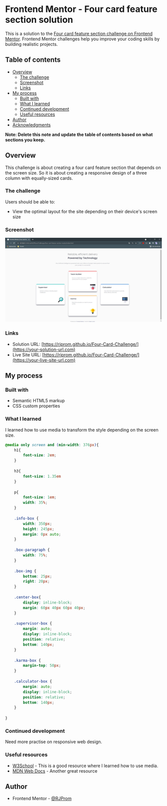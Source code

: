 # Frontend Mentor - Four card feature section solution

This is a solution to the [Four card feature section challenge on Frontend Mentor](https://www.frontendmentor.io/challenges/four-card-feature-section-weK1eFYK). Frontend Mentor challenges help you improve your coding skills by building realistic projects. 

## Table of contents

- [Overview](#overview)
  - [The challenge](#the-challenge)
  - [Screenshot](#screenshot)
  - [Links](#links)
- [My process](#my-process)
  - [Built with](#built-with)
  - [What I learned](#what-i-learned)
  - [Continued development](#continued-development)
  - [Useful resources](#useful-resources)
- [Author](#author)
- [Acknowledgments](#acknowledgments)

**Note: Delete this note and update the table of contents based on what sections you keep.**

## Overview
This challenge is about creating a four card feature section that depends on the screen size. So it is about creating a responsive design of a three column with equally-sized cards.
### The challenge

Users should be able to:

- View the optimal layout for the site depending on their device's screen size

### Screenshot

![](./screenshot.JPG)

### Links

- Solution URL: [https://rjprom.github.io/Four-Card-Challenge/](https://your-solution-url.com)
- Live Site URL: [https://rjprom.github.io/Four-Card-Challenge/](https://your-live-site-url.com)

## My process

### Built with

- Semantic HTML5 markup
- CSS custom properties
### What I learned

I learned how to use media to transform the style depending on the screen size.

```css
@media only screen and (min-width: 376px){
    h1{
        font-size: 2em;
    }

    h3{
        font-size: 1.35em
    }

    p{
        font-size: 1em;
        width: 35%;
    }

    .info-box {
        width: 350px;
        height: 245px;
        margin: 0px auto;
    }

    .box-paragraph {
        width: 75%;
    }

    .box-img { 
        bottom: 25px;
        right: 20px;
    }

    .center-box{
        display: inline-block;
        margin: 60px 40px 60px 40px;
    }

    .supervisor-box {
        margin: auto;
        display: inline-block;
        position: relative;
        bottom: 140px;
    }

    .karma-box {
        margin-top: 50px;
    }

    .calculator-box {
        margin: auto;
        display: inline-block;
        position: relative;
        bottom: 140px;
    }

}
```


### Continued development

Need more practise on responsive web design.

### Useful resources

- [W3School](https://www.w3schools.com) - This is a good resource where I learned how to use media.
- [MDN Web Docs](https://developer.mozilla.org/) - Another great resource 

## Author
- Frontend Mentor - [@RJProm](https://www.frontendmentor.io/profile/RJProm)
